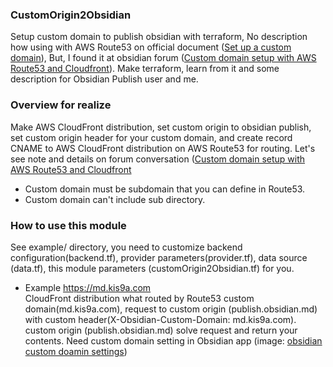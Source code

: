 ### CustomOrigin2Obsidian

Setup custom domain to publish obsidian with terraform, No description how using with AWS Route53 on official document ([Set up a custom domain](https://help.obsidian.md/Obsidian+Publish/Set+up+a+custom+domain)), But, I found it at obsidian forum ([Custom domain setup with AWS Route53 and Cloudfront](https://forum.obsidian.md/t/custom-domain-setup-with-aws-route53-and-cloudfront/23313/6)). Make terraform, learn from it and some description for Obsidian Publish user and me.

### Overview for realize

Make AWS CloudFront distribution, set custom origin to obsidian publish, set custom origin header for your custom domain, and create record CNAME to AWS CloudFront distribution on AWS Route53 for routing.
Let's see note and details on forum conversation ([Custom domain setup with AWS Route53 and Cloudfront](https://forum.obsidian.md/t/custom-domain-setup-with-aws-route53-and-cloudfront/23313/6)

- Custom domain must be subdomain that you can define in Route53.
- Custom domain can't include sub directory.

### How to use this module

See example/ directory, you need to customize backend configuration(backend.tf), provider parameters(provider.tf), data source (data.tf), this module parameters (customOrigin2Obsidian.tf) for you.

- Example <https://md.kis9a.com>  
   CloudFront distribution what routed by Route53 custom domain(md.kis9a.com), request to custom origin (publish.obsidian.md) with custom header(X-Obsidian-Custom-Domain: md.kis9a.com). custom origin (publish.obsidian.md) solve request and return your contents. Need custom domain setting in Obsidian app (image: [obsidian custom doamin settings](./example/obsidian-custom-domain-settings.png))
